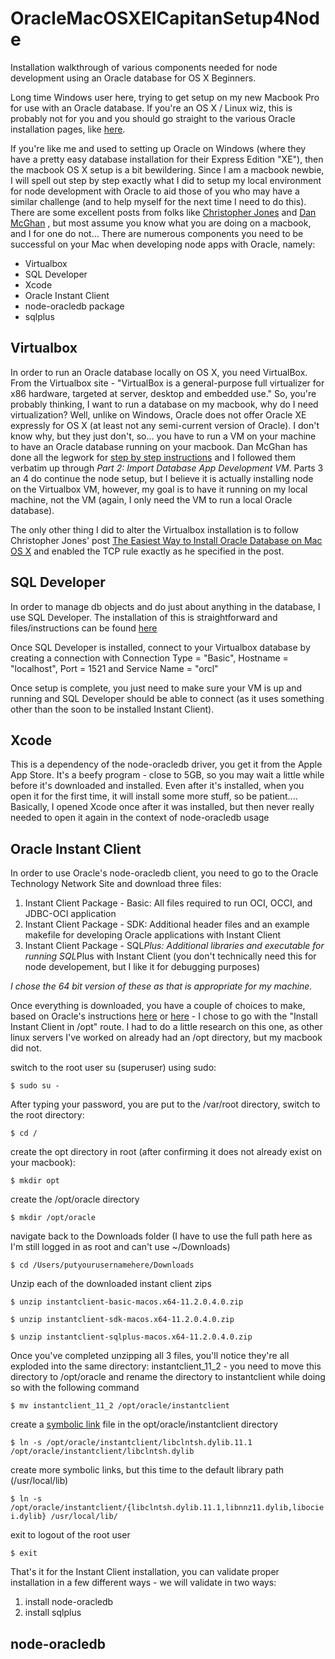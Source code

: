 # OracleMacOSXElCapitanSetup4Node
Installation walkthrough of various components needed for node development using an Oracle database for OS X Beginners.  

Long time Windows user here, trying to get setup on my new Macbook Pro for use with an Oracle database.  If you're an OS X / Linux wiz, this is probably not for you and you should go straight to the various Oracle installation pages, like [here](https://github.com/oracle/node-oracledb/blob/master/INSTALL.md#instosx).

If you're like me and used to setting up Oracle on Windows (where they have a pretty easy database installation for their Express Edition "XE"), then the macbook OS X setup is a bit bewildering. Since I am a macbook newbie, I will spell out step by step exactly what I did to setup my local environment for node development with Oracle to aid those of you who may have a similar challenge (and to help myself for the next time I need to do this).  There are some excellent posts from folks like [Christopher Jones](https://blogs.oracle.com/opal/) and [Dan McGhan](https://jsao.io/) , but most assume you know what you are doing on a macbook, and I for one do not...  There are numerous components you need to be successful on your Mac when developing node apps with Oracle, namely:

 - Virtualbox
 - SQL Developer
 - Xcode
 - Oracle Instant Client
 - node-oracledb package
 - sqlplus

## Virtualbox ##
In order to run an Oracle database locally on OS X, you need VirtualBox.  From the Virtualbox site - "VirtualBox is a general-purpose full virtualizer for x86 hardware, targeted at server, desktop and embedded use."  So, you're probably thinking, I want to run a database on my macbook, why do I need virtualization?  Well, unlike on Windows, Oracle does not offer Oracle XE expressly for OS X (at least not any semi-current version of Oracle).  I don't know why, but they just don't, so... you have to run a VM on your machine to have an Oracle database running on your macbook. Dan McGhan has done all the legwork for [step by step instructions](https://jsao.io/2015/10/creating-a-local-sandbox-for-node-js-and-oracle-database/) and I followed them verbatim up through *Part 2: Import Database App Development VM*.  Parts 3 an 4 do continue the node setup, but I believe it is actually installing node on the Virtualbox VM, however, my goal is to have it running on my local machine, not the VM (again, I only need the VM to run a local Oracle database).

The only other thing I did to alter the Virtualbox installation is to follow Christopher Jones' post [The Easiest Way to Install Oracle Database on Mac OS X](https://blogs.oracle.com/opal/entry/the_easiest_way_to_enable) and enabled the TCP rule exactly as he specified in the post.

## SQL Developer ##
In order to manage db objects and do just about anything in the database, I use SQL Developer.  The installation of this is straightforward and files/instructions can be found [here](http://www.oracle.com/technetwork/developer-tools/sql-developer/downloads/index.html)

Once SQL Developer is installed, connect to your Virtualbox database by creating a connection with Connection Type = "Basic", Hostname = "localhost", Port = 1521 and Service Name = "orcl"

Once setup is complete, you just need to make sure your VM is up and running and SQL Developer should be able to connect (as it uses something other than the soon to be installed Instant Client).

## Xcode
This is a dependency of the node-oracledb driver, you get it from the Apple App Store.  It's a beefy program - close to 5GB, so you may wait a little while before it's downloaded and installed. Even after it's installed, when you open it for the first time, it will install some more stuff, so be patient....  Basically, I opened Xcode once after it was installed, but then never really needed to open it again in the context of node-oracledb usage

## Oracle Instant Client ##
In order to use Oracle's node-oracledb client, you need to go to the Oracle Technology Network Site and download three files:

 1. Instant Client Package - Basic: All files required to run OCI, OCCI, and JDBC-OCI application
 2. Instant Client Package - SDK: Additional header files and an example makefile for developing Oracle applications with Instant Client
 3. Instant Client Package - SQL*Plus: Additional libraries and executable for running SQL*Plus with Instant Client (you don't technically need this for node developement, but I like it for debugging purposes)

*I chose the 64 bit version of these as that is appropriate for my machine.* 

Once everything is downloaded, you have a couple of choices to make, based on Oracle's instructions [here](https://github.com/oracle/node-oracledb/blob/master/INSTALL.md#-531-install-instant-client-in-opt) or [here](https://github.com/oracle/node-oracledb/blob/master/INSTALL.md#-532-install-instant-client-in-a-user-directory) - I chose to go with the "Install Instant Client in /opt" route.  I had to do a little research on this one, as other linux servers I've worked on already had an /opt directory, but my macbook did not. 

switch to the root user su (superuser) using sudo:

`$ sudo su -`

After typing your password, you are put to the /var/root directory, switch to the root directory:

`$ cd /`

create the opt directory in root (after confirming it does not already exist on your macbook):

`$ mkdir opt`

create the /opt/oracle directory

`$ mkdir /opt/oracle`

navigate back to the Downloads folder (I have to use the full path here as I'm still logged in as root and can't use ~/Downloads)

`$ cd /Users/putyourusernamehere/Downloads`

Unzip each of the downloaded instant client zips

`$ unzip instantclient-basic-macos.x64-11.2.0.4.0.zip`

`$ unzip instantclient-sdk-macos.x64-11.2.0.4.0.zip`

`$ unzip instantclient-sqlplus-macos.x64-11.2.0.4.0.zip`

Once you've completed unzipping all 3 files, you'll notice they're all exploded into the same directory: instantclient_11_2 - you need to move this directory to /opt/oracle and rename the directory to instantclient while doing so with the following command

`$ mv instantclient_11_2 /opt/oracle/instantclient`

create a [symbolic link](https://en.wikipedia.org/wiki/Symbolic_link) file in the opt/oracle/instantclient directory

`$ ln -s /opt/oracle/instantclient/libclntsh.dylib.11.1 /opt/oracle/instantclient/libclntsh.dylib`

create more symbolic links, but this time to the default library path (/usr/local/lib)

`$ ln -s /opt/oracle/instantclient/{libclntsh.dylib.11.1,libnnz11.dylib,libociei.dylib} /usr/local/lib/`

exit to logout of the root user

`$ exit`

That's it for the Instant Client installation, you can validate proper installation in a few different ways - we will validate in two ways:

 1. install node-oracledb
 2. install sqlplus

## node-oracledb ##